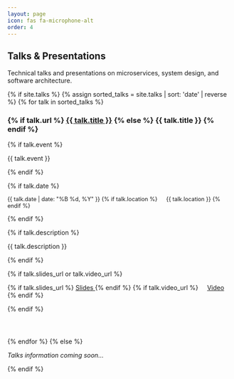 ```yaml
---
layout: page
icon: fas fa-microphone-alt
order: 4
---
```


## Talks & Presentations

Technical talks and presentations on microservices, system design, and software architecture.

{% if site.talks %}
  {% assign sorted_talks = site.talks | sort: 'date' | reverse %}
  {% for talk in sorted_talks %}
<div class="talk-item" style="margin-bottom: 2rem; padding-bottom: 1.5rem; border-bottom: 1px solid var(--border-color);">
  <h3>
    {% if talk.url %}
      <a href="{{ talk.url | relative_url }}">{{ talk.title }}</a>
    {% else %}
      {{ talk.title }}
    {% endif %}
  </h3>
  
  {% if talk.event %}
  <p style="font-size: 1em; color: var(--text-muted-color);">
    <i class="fas fa-calendar-day"></i> {{ talk.event }}
  </p>
  {% endif %}
  
  {% if talk.date %}
  <p class="text-muted" style="font-size: 0.9em;">
    <i class="far fa-calendar"></i> {{ talk.date | date: "%B %d, %Y" }}
    {% if talk.location %}
      <span style="margin-left: 1rem;">
        <i class="fas fa-map-marker-alt"></i> {{ talk.location }}
      </span>
    {% endif %}
  </p>
  {% endif %}
  
  {% if talk.description %}
  <p>{{ talk.description }}</p>
  {% endif %}
  
  {% if talk.slides_url or talk.video_url %}
  <p>
    {% if talk.slides_url %}
      <a href="{{ talk.slides_url }}" target="_blank">
        <i class="fas fa-file-powerpoint"></i> Slides
      </a>
    {% endif %}
    {% if talk.video_url %}
      <a href="{{ talk.video_url }}" target="_blank" style="margin-left: 1rem;">
        <i class="fas fa-video"></i> Video
      </a>
    {% endif %}
  </p>
  {% endif %}
</div>
  {% endfor %}
{% else %}
  <p class="text-muted"><em>Talks information coming soon...</em></p>
{% endif %}
